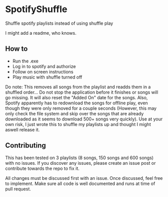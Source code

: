 # SpotifyShuffle
Shuffle spotify playlists instead of using shuffle play

I might add a readme, who knows.

## How to
- Run the .exe
- Log in to spotify and authorize
- Follow on screen instructions
- Play music with shuffle turned off

Do note: This removes all songs from the playlist and readds them in a shuffled order... Do not stop the application before it finishes or songs will go missing. It will also reset the "Added On" date for the songs. Also, Spotify apparently has to redownload the songs for offline play, even though they were only removed for a couple seconds (However, this may only check the file system and skip over the songs that are already downloaded as it seems to download 500+ songs very quickly). Use at your own risk, I just wrote this to shuffle my playlists up and thought I might aswell release it.

## Contributing
This has been tested on 3 playlists (8 songs, 150 songs and 600 songs) with no issues. If you discover any issues, please create an issue post or contribute towards the repo to fix it.

All changes must be discussed first with an issue. Once discussed, feel free to implement. Make sure all code is well documented and runs at time of pull request.
